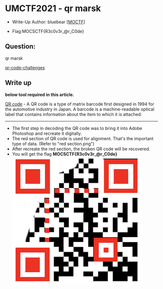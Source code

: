 # UMCTF2021 - qr marsk

- Write-Up Author: bluebear \[[MOCTF](https://www.facebook.com/MOCSCTF)\]

- Flag:MOCSCTF{R3c0v3r_@r_C0de}

## **Question:**
qr marsk

[qr-code-challenges](./qr-code-challenges.png)

## Write up
**below tool required in this article.**  

[QR code](https://en.wikipedia.org/wiki/QR_code) - A QR code is a type of matrix barcode first designed in 1994 for the automotive industry in Japan. A barcode is a machine-readable optical label that contains information about the item to which it is attached.

---
* The first step in decoding the QR code was to bring it into Adobe Photoshop and recreate it digitally. 
* The red section of QR code is used for alignment. That's the important type of data. (Refer to "red section.png")  
* After recreate the red section, the broken QR code will be recovered.
* You will get the flag **MOCSCTF{R3c0v3r_@r_C0de}**
![img](./finder.png)